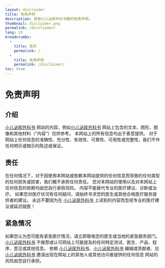 ```yaml
---
layout: disclaimer
title: 免责声明
description: 使用小儿泌尿外科书籍的免责声明。
thumbnail: disclaimer.png
permalink: /disclaimer/
lang: zh
breadcrumbs:
  - 
    title: 首页
    permalink: /
  - 
    title: 免责声明
    permalink: /disclaimer/
toc: true
---
```


# 免责声明

## 介绍

[小儿泌尿外科书](/) 网站的内容，例如[小儿泌尿外科书](/) 网站上包含的文本、图形、图像和其他材料（“内容”）仅供参考。 本网站上的所有信息均出于善意提供。 对于网站上任何信息的准确性、充分性、有效性、可靠性、可用性或完整性，我们不作任何明示或暗示的陈述或保证。

## 责任

在任何情况下，对于因使用本网站或依赖本网站提供的任何信息而导致的任何类型的任何损失或损害，我们概不承担任何责任。 您对本网站的使用以及对本网站上任何信息的依赖均由您自行承担风险。 内容不能替代专业的医疗建议、诊断或治疗。 如果您对医疗状况有任何疑问，请始终寻求您的医生或其他合格医疗服务提供者的建议。 永远不要因为在 [小儿泌尿外科书](/) 上读到的内容而忽视专业的医疗建议或延迟就医！

## 紧急情况

如果您认为您可能有紧急医疗情况，请立即致电您的医生或当地的紧急服务部门。 [小儿泌尿外科书](/) 不推荐或认可网站上可能提及的任何特定测试、医生、产品、程序、意见或其他信息。 依赖 [小儿泌尿外科书](/)、[小儿泌尿外科书](/) 编辑或贡献者、应 [小儿泌尿外科书](/) 邀请出现在网站上的其他人或其他访问者提供的任何信息 网站的风险由您自行承担。